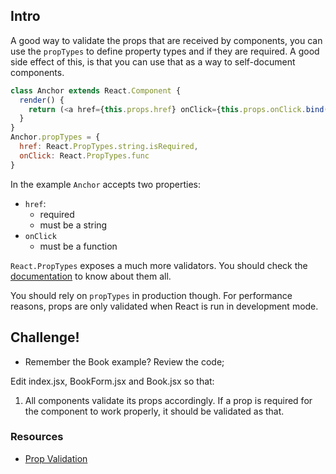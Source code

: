 ## Intro

A good way to validate the props that are received by components, you can use the `propTypes` to define property types and if they are required. A good side effect of this, is that you can use that as a way to self-document components.

```js
class Anchor extends React.Component {
  render() {
    return (<a href={this.props.href} onClick={this.props.onClick.bind(this)} />);
  }
}
Anchor.propTypes = {
  href: React.PropTypes.string.isRequired,
  onClick: React.PropTypes.func
}
```

In the example `Anchor` accepts two properties:
  * `href`:
    * required
    * must be a string
  * `onClick`
    * must be a function

`React.PropTypes` exposes a much more validators. You should check the [documentation](https://facebook.github.io/react/docs/reusable-components.html#prop-validation) to know about them all.


You should rely on `propTypes` in production though. For performance reasons, props are only validated when React is run in development mode.

## Challenge!

  * Remember the Book example? Review the code;

Edit index.jsx, BookForm.jsx and Book.jsx so that:
  1. All components validate its props accordingly. If a prop is required for the component to work properly, it should be validated as that.

### Resources

  * [Prop Validation](https://facebook.github.io/react/docs/reusable-components.html#prop-validation)

